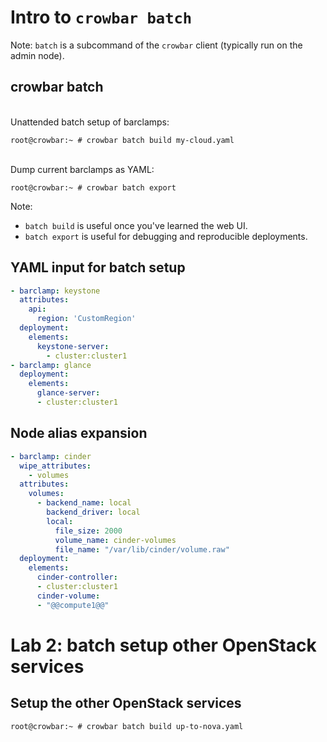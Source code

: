 <!-- .slide: data-state="section-break" id="crowbar-batch" data-timing="20" -->
# Intro to `crowbar batch`

Note:
`batch` is a subcommand of the `crowbar` client (typically
run on the admin node).


<!-- .slide: data-state="normal" id="batch-intro" data-menu-title="crowbar batch" data-timing="60" -->
## crowbar batch

<br/>
Unattended batch setup of barclamps:

```
root@crowbar:~ # crowbar batch build my-cloud.yaml
```

<br/>
Dump current barclamps as YAML:

```
root@crowbar:~ # crowbar batch export
```

Note:
- `batch build` is useful once you've learned the web UI.
- `batch export` is useful for debugging and reproducible deployments.


<!-- .slide: data-state="normal" id="batch-YAML" data-menu-title="Batch YAML" data-timing="120" -->
## YAML input for batch setup

```yaml
- barclamp: keystone
  attributes:
    api:
      region: 'CustomRegion'
  deployment:
    elements:
      keystone-server:
        - cluster:cluster1
- barclamp: glance
  deployment:
    elements:
      glance-server:
      - cluster:cluster1
```


<!-- .slide: data-state="normal" id="batch-aliases" data-menu-title="Alias expansion" data-timing="120" -->
## Node alias expansion

```yaml
- barclamp: cinder
  wipe_attributes:
    - volumes
  attributes:
    volumes:
      - backend_name: local
        backend_driver: local
        local:
          file_size: 2000
          volume_name: cinder-volumes
          file_name: "/var/lib/cinder/volume.raw"
  deployment:
    elements:
      cinder-controller:
      - cluster:cluster1
      cinder-volume:
      - "@@compute1@@"
```


<!-- .slide: data-state="section-break" id="lab-2" data-menu-title="Lab 2: batch setup" data-timing="5" -->
# Lab 2: batch setup other OpenStack services


<!-- .slide: data-state="normal" id="batch-openstack" data-menu-title="Setup OpenStack" data-timing="180" -->
## Setup the other OpenStack services

```
root@crowbar:~ # crowbar batch build up-to-nova.yaml
```

